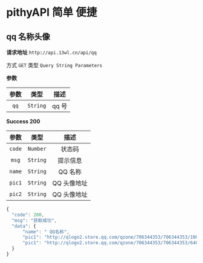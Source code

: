 # pithyAPI 简单 便捷

## qq 名称头像

**请求地址** `http://api.13wl.cn/api/qq`

方式 `GET` 类型 `Query String Parameters`

**参数**

| 参数 |   类型   | 描述  |
| :--: | :------: | :---: |
| `qq` | `String` | qq 号 |

**Success 200**

|  参数  |   类型   |    描述     |
| :----: | :------: | :---------: |
| `code` | `Number` |   状态码    |
| `msg`  | `String` |  提示信息   |
| `name` | `String` |   QQ 名称   |
| `pic1` | `String` | QQ 头像地址 |
| `pic2` | `String` | QQ 头像地址 |

```js
{
  "code": 200,
  "msg": "获取成功",
  "data": {
      "name": " QQ名称",
      "pic1": "http://qlogo2.store.qq.com/qzone/706344353/706344353/100",
      "pic1": "http://qlogo2.store.qq.com/qzone/706344353/706344353/640"
  }
}
```
